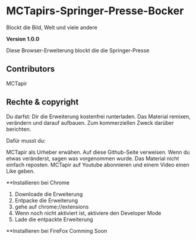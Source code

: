 # MCTapirs-Springer-Presse-Bocker
Blockt die Bild, Welt und viele andere

**Version 1.0.0**

Diese Browser-Erweiterung blockt die die Springer-Presse

## Contributors
MCTapir


## Rechte & copyright
Du darfst:
Dir die Erweiterung kostenfrei runterladen.
Das Material remixen, verändern und darauf aufbauen.
Zum kommerziellen Zweck darüber berichten.




Dafür musst du:

MCTapir als Urheber erwähen.
Auf diese Github-Seite verweisen.
Wenn du etwas veränderst, sagen was vorgenommen wurde.
Das Material nicht einfach reposten.
MCTapir auf Youtube abonnieren und einem Video einen Like geben.


**Installieren bei Chrome

1. Downloade die Erweiterung
2. Entpacke die Erweiterung
3. gehe auf chrome://extensions
4. Wenn noch nicht aktiviert ist, aktiviere den Developer Mode
5. Lade die entpackte Erweiterung


**Installieren bei FireFox
Comming Soon
